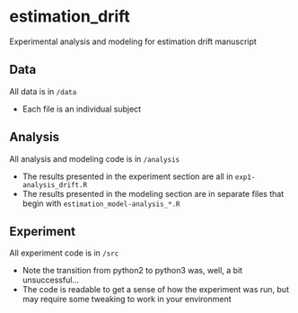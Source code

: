# estimation_drift
Experimental analysis and modeling for estimation drift manuscript

## Data
All data is in `/data`
- Each file is an individual subject

## Analysis
All analysis and modeling code is in `/analysis`
- The results presented in the experiment section are all in `exp1-analysis_drift.R`
- The results presented in the modeling section are in separate files that begin with `estimation_model-analysis_*.R`

## Experiment
All experiment code is in `/src`
- Note the transition from python2 to python3 was, well, a bit unsuccessful... 
- The code is readable to get a sense of how the experiment was run, but may require some tweaking to work in your environment
